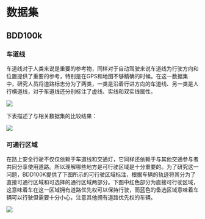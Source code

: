 数据集
======

BDD100k
----

[](http://bdd-data.berkeley.edu/)

### 车道线

车道线对于人类来说是重要的参考物，同样对于自动驾驶来说车道线为行驶方向和位置提供了重要的参考，特别是在GPS和地图不够精确的时候。在这一数据集中，研究人员将道路标志分为了两类，一类是沿着行进方向的车道线、另一类是人行横道线，对于车道线还分别标注了虚线、实线和双实线属性。

![](http://5b0988e595225.cdn.sohucs.com/images/20180627/aaba0f4346e449118f11136a330e81a8.jpeg)

下表描述了与相关数据集的比较结果：

![](http://5b0988e595225.cdn.sohucs.com/images/20180627/b5d261859fc845ba853fa6171df11ef1.jpeg)

### 可通行区域

在路上安全行驶不仅仅依赖于车道线和交通灯，它同样还依赖于与其他交通参与者共同分享使用道路。所以理解哪些地方是可行驶区域是十分重要的。为了研究这一问题，BDD100K提供了下图所示的可行驶区域标注，根据车辆的轨迹将其分为了直接可通行区域和可选择的通行区域两部分。下图中红色部分为直接可行驶区域，这意味着车在这一区域拥有道路优先权可以保持行驶，而蓝色的备选区域意味着车辆可以行驶但需要十分小心，注意其他拥有道路优先权的车辆。

![](http://5b0988e595225.cdn.sohucs.com/images/20180627/1df4745eb28343288c3267565586605c.jpeg)
